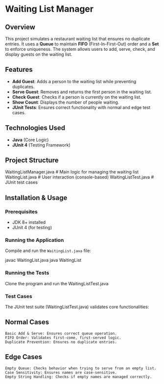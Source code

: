 # Waiting List Manager

## Overview
This project simulates a restaurant waiting list that ensures no duplicate entries. It uses a **Queue** to maintain **FIFO** (First-In-First-Out) order and a **Set** to enforce uniqueness. The system allows users to add, serve, check, and display guests on the waiting list.

## Features
- **Add Guest**: Adds a person to the waiting list while preventing duplicates.
- **Serve Guest**: Removes and returns the first person in the waiting list.
- **Check Guest**: Checks if a person is currently on the waiting list.
- **Show Count**: Displays the number of people waiting.
- **JUnit Tests**: Ensures correct functionality with normal and edge test cases.

## Technologies Used
- **Java** (Core Logic)
- **JUnit 4** (Testing Framework)

## Project Structure
WaitingListManager.java # Main logic for managing the waiting list WaitingList.java # User interaction (console-based) WaitingListTest.java # JUnit test cases

## Installation & Usage
### Prerequisites
- JDK 8+ installed
- JUnit 4 (for testing)

### Running the Application
Compile and run the `WaitingList.java` file:

javac WaitingList.java
java WaitingList

### Running the Tests
Clone the program and run the WaitingListTest.java

### Test Cases

The JUnit test suite (WaitingListTest.java) validates core functionalities:
## Normal Cases

    Basic Add & Serve: Ensures correct queue operation.
    FIFO Order: Validates first-come, first-served logic.
    Duplicate Prevention: Ensures no duplicate entries.

## Edge Cases

    Empty Queue: Checks behavior when trying to serve from an empty list.
    Case Sensitivity: Ensures names are case-sensitive.
    Empty String Handling: Checks if empty names are managed correctly.
